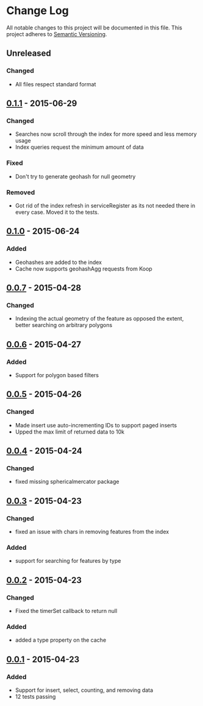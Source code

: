 # Change Log
All notable changes to this project will be documented in this file.
This project adheres to [Semantic Versioning](http://semver.org/).

## Unreleased
### Changed
* All files respect standard format

## [0.1.1] - 2015-06-29
### Changed
* Searches now scroll through the index for more speed and less memory usage
* Index queries request the minimum amount of data

### Fixed
* Don't try to generate geohash for null geometry

### Removed
* Got rid of the index refresh in serviceRegister as its not needed there in every case. Moved it to the tests.

## [0.1.0] - 2015-06-24
### Added
* Geohashes are added to the index
* Cache now supports geohashAgg requests from Koop

## [0.0.7] - 2015-04-28
### Changed
* Indexing the actual geometry of the feature as opposed the extent, better searching on arbitrary polygons

## [0.0.6] - 2015-04-27
### Added
* Support for polygon based filters 

## [0.0.5] - 2015-04-26
### Changed 
* Made insert use auto-incrementing IDs to support paged inserts 
* Upped the max limit of returned data to 10k

## [0.0.4] - 2015-04-24
### Changed 
* fixed missing sphericalmercator package

## [0.0.3] - 2015-04-23
### Changed
* fixed an issue with chars in removing features from the index

### Added 
* support for searching for features by type

## [0.0.2] - 2015-04-23
### Changed
* Fixed the timerSet callback to return null

### Added 
* added a type property on the cache 

## [0.0.1] - 2015-04-23
### Added
* Support for insert, select, counting, and removing data
* 12 tests passing 

[0.1.1]: https://github.com/Esri/koop-pgcache/compare/v0.1.0...v0.1.1
[0.1.0]: https://github.com/Esri/koop-pgcache/compare/v0.0.7...v0.1.0
[0.0.7]: https://github.com/Esri/koop-pgcache/compare/v0.0.6...v0.0.7
[0.0.6]: https://github.com/Esri/koop-pgcache/compare/v0.0.5...v0.0.6
[0.0.5]: https://github.com/Esri/koop-pgcache/compare/v0.0.4...v0.0.5
[0.0.4]: https://github.com/Esri/koop-pgcache/compare/v0.0.3...v0.0.4
[0.0.3]: https://github.com/Esri/koop-pgcache/compare/v0.0.2...v0.0.3
[0.0.2]: https://github.com/Esri/koop-pgcache/compare/v0.0.1...v0.0.2
[0.0.1]: https://github.com/Esri/koop-pgcache/tags/v0.0.1